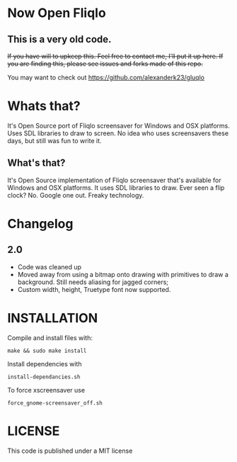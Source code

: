 # Now Open Fliqlo

## This is a very old code.
~~If you have will to upkeep this. Feel free to contact me, I'll put it up here.
If you are finding this, please see issues and forks made of this repo.~~

You may want to check out https://github.com/alexanderk23/gluqlo

# Whats that?
It's Open Source port of Fliqlo screensaver for Windows and OSX platforms.
Uses SDL libraries to draw to screen.
No idea who uses screensavers these days, but still was fun to write it.

## What's that?
It's Open Source implementation of Fliqlo screensaver that's available for Windows and OSX platforms.
It uses SDL libraries to draw. 
Ever seen a flip clock? No. Google one out. Freaky technology.

# Changelog
## 2.0
* Code was cleaned up
* Moved away from using a bitmap onto drawing with primitives to draw a background. Still needs aliasing for jagged corners;
* Custom width, height, Truetype font now supported.

# INSTALLATION
Compile and install files with:

	make && sudo make install
	
Install dependencies with

	install-dependancies.sh

To force xscreensaver use

	force_gnome-screensaver_off.sh

# LICENSE

This code is published under a MIT license
